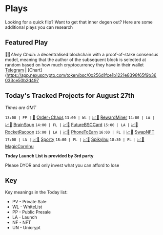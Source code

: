 
# Plays

Looking for a quick flip? Want to get that inner degen out? Here are some additional plays you can research

## Featured Play

🧝‍♂️*Alvey Chain*:  a decentralised blockchain with a proof-of-stake consensus model, meaning that the author of the subsequent block is selected at random based on how much cryptocurrency they have in their wallet
[Telegram](https://t.me/AlveyChain) | [Chart](https://app.nexuscrypto.com/token/bsc/0x256d1fce1b1221e8398f65f9b36033ce50b2d497

## Today's Tracked Projects for August 27th
_Times are GMT_


`13:00 | PP |` [📲](https://t.co/RVzpBu820z) [Order+Chaos](https://t.me/ordernchaos_finance)
`13:00 | WL |` [📈](https://app.nexuscrypto.com/token/bsc/0x16fc5da7976deb95188c14757e8504c86db0359a)[📲](https://www.pinksale.finance/launchpad/0xD5C9405DeEB443d81aB7bD58209341816f86D170?chain=BSC) [RewardMiner](https://t.me/rewardminercoin)
`14:00 | LA |` [📈](https://app.nexuscrypto.com/token/bsc/0x09260065f92132a1686318a8c40b4fb942a2b709)[📲](https://www.pinksale.finance/launchpad/0x3981499cAe2b2904A732E150790536e3a4768BA3?chain=BSC) [BrainSoup](https://t.me/brainsoupofficial)
`14:00 | FL |` [📈](https://app.nexuscrypto.com/token/bsc/0x94c00bb2fc72af6943da80ed052eca64d95b8818)[📲](https://www.pinksale.finance/launchpad/0xD1bB2E9ae4C8296108d6816D87D72249E268CA84?chain=BSC) [FutureBSCCard](https://t.me/FBCCommunity)
`15:00 | LA |` [📈](https://app.nexuscrypto.com/token/bsc/0xaa8f550ed21ae4ece978f4141c4551d1deb7390a)[📲](https://www.pinksale.finance/launchpad/0xcDEedf1c9f278f088ad99c66e612B7fC1628fe4F?chain=BSC) [RocketRacoon](https://t.me/RocketRaccoonChat)
`15:00 | LA |` [📈](https://app.nexuscrypto.com/token/bsc/0x9ca3f2cd3c11f01cc5aabb6df1d63eadc5afb8ef)[📲](https://www.pinksale.finance/launchpad/0xfFBD41E1699c0A8Cb29055b49cbcFee3DD89250D?chain=BSC) [PhoneToEarn](https://t.me/Phone2Earn)
`16:00 | FL |` [📈](https://app.nexuscrypto.com/token/bsc/0x5e340794b55e8a26a2a46851a82fc9c62a775869)[📲](https://www.pinksale.finance/launchpad/0x3cfA5A071dc8211a920F5d2D85930611E3a91d17?chain=bsc) [SwapNFT](https://t.me/swapnft_news)
`17:00 | LA |` [📈](https://app.nexuscrypto.com/token/bsc/0xe672237cc26fcfdfb593e30e7feff450646c8a3f)[📲](https://www.pinksale.finance/launchpad/0x733ee2D6c68DBDf57d09F9215916f52b4CB59648?chain=BSC) [Sporty](https://t.me/sporty_official)
`18:00 | FL |` [📈](https://app.nexuscrypto.com/token/bsc/0x71a06a45e895247036602229a9113169cfdb862d)[📲](https://www.pinksale.finance/launchpad/0x023C8A5543DCA29C32Dc19fccFB5BC97C8098D33?chain=BSC) [SpikyInu](https://t.me/spikyinu)
`18:30 | FL |` [📈](https://app.nexuscrypto.com/token/bsc/0x4af123d5a3fb1fe0df504ef7f2246f0b8eef7a4d)[📲](https://www.pinksale.finance/launchpad/0x23220c2845f97eD5B74A3B7eEb9bb03231Ce76c4?chain=BSC) [MagicCornInu](https://t.me/magicorninu)

**Today Launch List is provided by 3rd party**

Please DYOR and only invest what you can afford to lose

## Key
Key meanings in the Today list:

- PV - Private Sale
- WL - WhiteList
- PP - Public Presale
- LA - Launch
- NF - NFT
- UN - Unicrypt